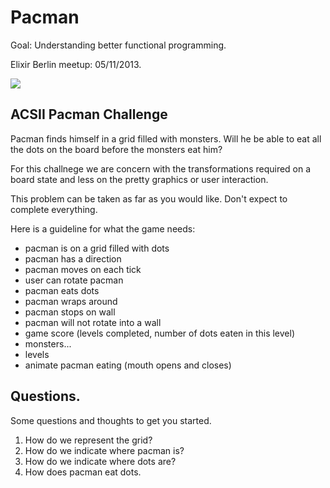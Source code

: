 # Pacman

Goal: Understanding better functional programming.

Elixir Berlin meetup: 05/11/2013.

![](http://www.wired.com/images/article/full/2008/07/pacman_500px.jpg)

## ACSII Pacman Challenge

Pacman finds himself in a grid filled with monsters. 
Will he be able to eat all the dots on the board before the monsters eat him?

For this challnege we are concern with the transformations required on a board state and 
less on the pretty graphics or user interaction.

This problem can be taken as far as you would like. Don't expect to complete everything.

Here is a guideline for what the game needs:

 * pacman is on a grid filled with dots
 * pacman has a direction
 * pacman moves on each tick
 * user can rotate pacman
 * pacman eats dots
 * pacman wraps around 
 * pacman stops on wall
 * pacman will not rotate into a wall
 * game score (levels completed, number of dots eaten in this level)
 * monsters...
 * levels
 * animate pacman eating (mouth opens and closes)

## Questions.

Some questions and thoughts to get you started.

1. How do we represent the grid?
2. How do we indicate where pacman is?
3. How do we indicate where dots are?
4. How does pacman eat dots.
